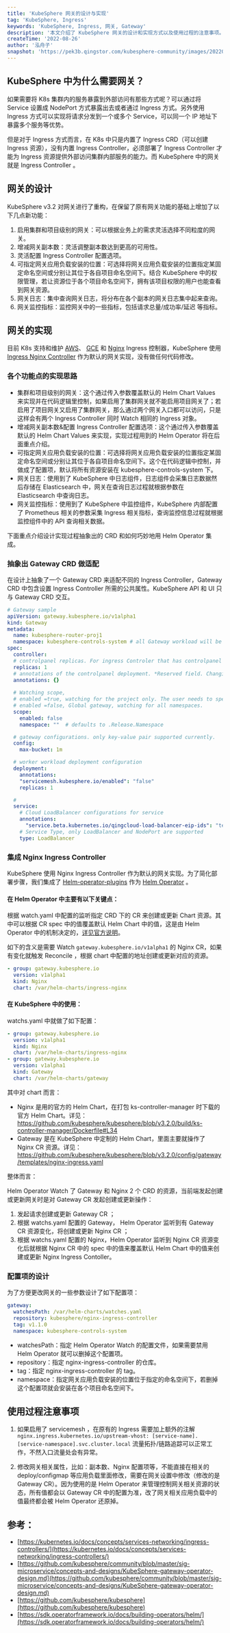 ```yaml
---
title: 'KubeSphere 网关的设计与实现'
tag: 'KubeSphere, Ingress'
keywords: 'KubeSphere, Ingress, 网关, Gateway'
description: '本文介绍了 KubeSphere 网关的设计和实现方式以及使用过程的注意事项。'
createTime: '2022-08-26'
author: '泓舟子'
snapshot: 'https://pek3b.qingstor.com/kubesphere-community/images/202209061247416.jpg'
---
```


## KubeSphere 中为什么需要网关？

如果需要将 K8s 集群内的服务暴露到外部访问有那些方式呢？可以通过将 Service 设置成 NodePort 方式暴露出去或者通过 Ingress  方式。另外使用 Ingress 方式可以实现将请求分发到一个或多个 Service，可以同一个 IP 地址下暴露多个服务等优势。

但是对于 Ingress 方式而言，在 K8s 中只是内置了 Ingress CRD（可以创建 Ingress 资源），没有内置 Ingress  Controller，必须部署了 Ingress Controller 才能为 Ingress 资源提供外部访问集群内部服务的能力。而  KubeSphere 中的网关就是 Ingress Controller 。

## 网关的设计

KubeSphere v3.2 对网关进行了重构，在保留了原有网关功能的基础上增加了以下几点新功能：

1. 启用集群和项目级别的网关：可以根据业务上的需求灵活选择不同粒度的网关。
2. 增减网关副本数：灵活调整副本数达到更高的可用性。
3. 灵活配置 Ingress Controller 配置选项。
4. 可指定网关应用负载安装的位置：可选择将网关应用负载安装的位置指定某固定命名空间或分别让其位于各自项目命名空间下。结合 KubeSphere 中的权限管理，若让资源位于各个项目命名空间下，拥有该项目权限的用户也能查看到网关资源。
5. 网关日志：集中查询网关日志，将分布在各个副本的网关日志集中起来查询。
6. 网关监控指标：监控网关中的一些指标，包括请求总量/成功率/延迟 等指标。

## 网关的实现

目前 K8s 支持和维护 [AWS](https://github.com/kubernetes-sigs/aws-load-balancer-controller#readme)、 [GCE](https://git.k8s.io/ingress-gce/README.md) 和 [Nginx](https://git.k8s.io/ingress-nginx/README.md#readme) Ingress 控制器，KubeSphere 使用  [Ingress Nginx Controller](https://github.com/kubernetes/ingress-nginx) 作为默认的网关实现，没有做任何代码修改。

### 各个功能点的实现思路

- 集群和项目级别的网关：这个通过传入参数覆盖默认的 Helm Chart Values  来实现并在代码逻辑里控制，如果启用了集群网关就不能启用项目网关了；若启用了项目网关又启用了集群网关，那么通过两个网关入口都可以访问，只是这样会有两个 Ingress Controller 同时 Watch 相同的 Ingress 对象。
- 增减网关副本数&配置 Ingress Controller 配置选项：这个通过传入参数覆盖默认的 Helm Chart Values 来实现，实现过程用到的 Helm Operator 将在后面重点介绍。
- 可指定网关应用负载安装的位置：可选择将网关应用负载安装的位置指定某固定命名空间或分别让其位于各自项目命名空间下。这个在代码逻辑中控制，并做成了配置项，默认将所有资源安装在 kubesphere-controls-system 下。
- 网关日志：使用到了 KubeSphere 中日志组件，日志组件会采集日志数据然后存储在 Elasticsearch 中，网关在查询日志过程就根据参数在 Elasticsearch 中查询日志。
- 网关监控指标：使用到了 KubeSphere 中监控组件，KubeSphere 内部配置了 Prometheus 相关的参数采集 Ingress 相关指标，查询监控信息过程就根据监控组件中的 API 查询相关数据。

下面重点介绍设计实现过程抽象出的 CRD 和如何巧妙地用 Helm Operator 集成。

### 抽象出 Gateway CRD 做适配

在设计上抽象了一个 Gateway CRD 来适配不同的 Ingress Controller，Gateway CRD 中包含设置 Ingress  Controller 所需的公共属性。KubeSphere API 和 UI 只与 Gateway CRD 交互。

```yaml
# Gateway sample
apiVersion: gateway.kubesphere.io/v1alpha1
kind: Gateway
metadata:
  name: kubesphere-router-proj1
  namespace: kubesphere-controls-system # all Gateway workload will be created in the kubesphere-controls-system namespace by default. However, it's configurable in kubesphere-config when calling KubeSphere API. 
spec:
  controller:
  # controlpanel replicas. For ingress Controler that has controlpanel and workers. *Reserved field. Changing on UI isn't supported yet. 
  replicas: 1
  # annotations of the controlpanel deployment. *Reserved field. Changing on UI isn't supported yet. 
  annotations: {}
  
  # Watching scope,
  # enabled =true, watching for the project only. The user needs to specify the watching namespace.
  # enabled =false, Global gateway, watching for all namespaces.
  scope:
    enabled: false
    namespace: ""  # defaults to .Release.Namespace

  # gateway configurations. only key-value pair supported currently.
  config:
    max-bucket: 1m

  # worker workload deployment configuration
  deployment:
    annotations: 
    "servicemesh.kubesphere.io/enabled": "false"
    replicas: 1

  # 
  service:
    # Cloud LoadBalancer configurations for service
    annotations: 
      "service.beta.kubernetes.io/qingcloud-load-balancer-eip-ids": "test-ip-id"
    # Service Type, only LoadBalancer and NodePort are supported
    type: LoadBalancer
```

### 集成 Nginx Ingress Controller

KubeSphere 使用 Nginx Ingress Controller 作为默认的网关实现。为了简化部署步骤，我们集成了 [Helm-operator-plugins](https://github.com/operator-framework/helm-operator-plugins) 作为 [Helm Operator](https://sdk.operatorframework.io/docs/building-operators/helm/) 。

#### 在 Helm Operator 中主要有以下关键点：

根据 watch.yaml 中配置的监听指定 CRD 下的 CR 来创建或更新 Chart 资源。其中可以根据 CR spec 中的值覆盖默认 Helm Chart 中的值，这是由 Helm Operator 中的机制决定的，[详见官方说明](https://sdk.operatorframework.io/docs/building-operators/helm/tutorial/#understanding-the-nginx-cr-spec)。

如下的含义是需要 Watch `gateway.kubesphere.io/v1alpha1` 的 Nginx CR，如果有变化就触发 Reconcile ，根据 chart 中配置的地址创建或更新对应的资源。

```yaml
- group: gateway.kubesphere.io
  version: v1alpha1
  kind: Nginx
  chart: /var/helm-charts/ingress-nginx
```

#### 在 KubeSphere 中的使用：

watchs.yaml 中就做了如下配置：

```yaml
- group: gateway.kubesphere.io
  version: v1alpha1
  kind: Nginx
  chart: /var/helm-charts/ingress-nginx
- group: gateway.kubesphere.io
  version: v1alpha1
  kind: Gateway
  chart: /var/helm-charts/gateway
```

其中对 chart 而言：

- Nginx 是用的官方的 Helm Chart，在打包 ks-controller-manager 时下载的官方 Helm Chart。详见：https://github.com/kubesphere/kubesphere/blob/v3.2.0/build/ks-controller-manager/Dockerfile#L34
- Gateway 是在 KubeSphere 中定制的 Helm Chart，里面主要就操作了 Nginx CR 资源。详见：https://github.com/kubesphere/kubesphere/blob/v3.2.0/config/gateway/templates/nginx-ingress.yaml

整体而言：

Helm Operator Watch 了 Gateway 和 Nginx 2 个 CRD 的资源，当前端发起创建或更新网关时是对 Gateway CR 发起创建或更新操作：

1. 发起请求创建或更新 Gateway CR ；
2. 根据 watchs.yaml 配置的 Gateway， Helm Operator 监听到有 Gateway CR 资源变化，将创建或更新 Nginx CR ；
3. 根据 watchs.yaml 配置的 Nginx，Helm Operator 监听到 Nginx CR 资源变化后就根据 Nginx CR 中的  spec 中的值来覆盖默认 Helm Chart 中的值来创建或更新 Nginx Ingress Contoller。

### 配置项的设计

为了方便更改网关的一些参数设计了如下配置项：

```yaml
gateway:
  watchesPath: /var/helm-charts/watches.yaml
  repository: kubesphere/nginx-ingress-controller
  tag: v1.1.0
  namespace: kubesphere-controls-system
```

- watchesPath：指定 Helm Operator Watch 的配置文件，如果需要禁用 Helm Operator 就可以删掉这个配置项。
- repository：指定 nginx-ingress-controller 的仓库。
- tag：指定 nginx-ingress-controller 的 tag。
- namespace：指定网关应用负载安装的位置位于指定的命名空间下，若删掉这个配置项就会安装在各个项目命名空间下。

## 使用过程注意事项

1. 如果启用了 servicemesh ，在原有的 Ingress 需要加上额外的注解 `nginx.ingress.kubernetes.io/upstream-vhost: [service-name].[service-namespace].svc.cluster.local` 流量拓扑/链路追踪可以正常工作，不然入口流量处会有异常。

2. 修改网关相关属性，比如：副本数、Nginx 配置项等，不能直接在相关的 deploy/configmap 等应用负载里面修改，需要在网关设置中修改（修改的是 Gateway  CR）。因为使用的是 Helm Operator 来管理控制网关相关资源的状态，所有值都会以 Gateway CR  中的配置为准，改了网关相关应用负载中的值最终都会被 Helm Operator 还原掉。

## 参考：

+ [https://kubernetes.io/docs/concepts/services-networking/ingress-controllers/](https://kubernetes.io/docs/concepts/services-networking/ingress-controllers/)
+ [https://github.com/kubesphere/community/blob/master/sig-microservice/concepts-and-designs/KubeSphere-gateway-operator-design.md](https://github.com/kubesphere/community/blob/master/sig-microservice/concepts-and-designs/KubeSphere-gateway-operator-design.md)
+ [https://github.com/kubesphere/kubesphere](https://github.com/kubesphere/kubesphere)
+ [https://sdk.operatorframework.io/docs/building-operators/helm/](https://sdk.operatorframework.io/docs/building-operators/helm/)